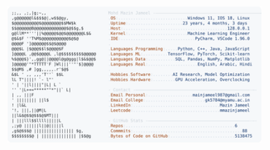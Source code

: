 <picture>
  <source srcset="https://raw.githubusercontent.com/mmazinjameel/mmazinjameel/main/dark_mode.svg?v=1741428515" media="(prefers-color-scheme: dark)">
  <img src="https://raw.githubusercontent.com/mmazinjameel/mmazinjameel/main/light_mode.svg?v=1741428515">
</picture>
